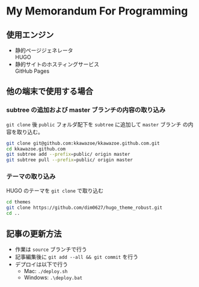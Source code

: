 # My Memorandum For Programming

## 使用エンジン

- 静的ページジェネレータ  
HUGO
- 静的サイトのホスティングサービス  
GitHub Pages

## 他の端末で使用する場合

### subtree の追加および master ブランチの内容の取り込み

`git clone` 後 `public` フォルダ配下を `subtree` に追加して `master` ブランチ
の内容を取り込む。

```bash
git clone git@github.com:kkawazoe/kkawazoe.github.com.git
cd kkawazoe.github.com
git subtree add --prefix=public/ origin master
git subtree pull --prefix=public/ origin master
```

### テーマの取り込み

HUGO のテーマを `git clone` で取り込む

```bash
cd themes
git clone https://github.com/dim0627/hugo_theme_robust.git
cd ..
```

## 記事の更新方法

- 作業は `source` ブランチで行う
- 記事編集後に `git add --all && git commit` を行う
- デプロイは以下で行う
  - Mac: `./deploy.sh`
  - Windows: `.\deploy.bat`
